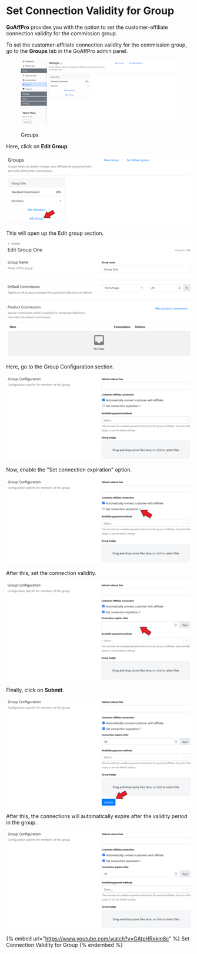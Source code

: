 # Set Connection Validity for Group

**GoAffPro** provides you with the option to set the customer-affiliate connection validity for the commission group.

To set the customer-affiliate connection validity for the commission group, go to the **Groups** tab in the GoAffPro admin panel.

<figure><img src="../../.gitbook/assets/image (177).png" alt=""><figcaption><p>Groups</p></figcaption></figure>

Here, click on **Edit Group**.

![Click on Edit Group](<../../.gitbook/assets/Screenshot 2021-08-17 005319.png>)

This will open up the Edit group section.

![Edit Group](<../../.gitbook/assets/image (479).png>)

Here, go to the Group Configuration section.

![Group Configuration](<../../.gitbook/assets/image (1655).png>)

Now, enable the "Set connection expiration" option.

![Enable the "Set connection expiration" option](<../../.gitbook/assets/Screenshot 2021-08-17 155402.png>)

After this, set the connection validity.

![Set the connection validity](<../../.gitbook/assets/Screenshot 2021-08-17 155609.png>)

Finally, click on **Submit**.

![Click on Submit](<../../.gitbook/assets/Screenshot 2021-08-17 161928.png>)

After this, the connections will automatically expire after the validity period in the group.

![](<../../.gitbook/assets/image (1105).png>)

{% embed url="https://www.youtube.com/watch?v=GAtpHRxkm8c" %}
Set Connection Validity for Group
{% endembed %}
